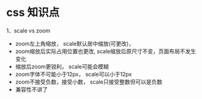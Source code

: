 # css 知识点
1、scale vs zoom
 - zoom左上角缩放， scale默认居中缩放(可更改)，
 - zoom缩放后实际占用位置也更改,  scale缩放后原尺寸不变，页面布局不发生变化
 - 缩放后zoom更锐利， scale可能会模糊
 - zoom字体不可能小于12px，  scale可以小于12px
 - zoom不接受负数，接受小数，   scale只接受整数但可以是负数
 - 兼容性不讲了